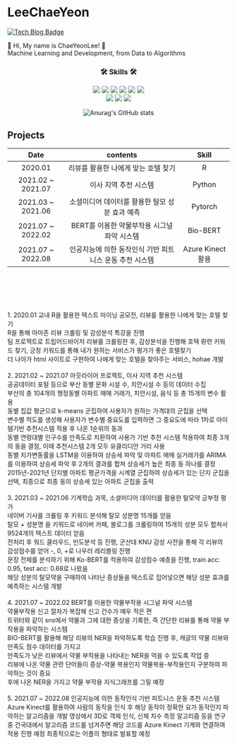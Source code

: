 <!--
- 🔭 I’m currently working on ...
- 🌱 I’m currently learning ...
- 👯 I’m looking to collaborate on ...
- 🤔 I’m looking for help with ...
- 💬 Ask me about ...
- 📫 How to reach me: ...
- 😄 Pronouns: ...
- ⚡ Fun fact: ...
-->
# LeeChaeYeon
   
 [![Tech Blog Badge](http://img.shields.io/badge/-naver%20blog-lightgreen?style=flat-square&logo=naver&link=https://blog.naver.com/chland23)](https://blog.naver.com/chland23) </br>
 
  👋 Hi, My name is ChaeYeonLee! 👋 <br>
 Machine Learning and Development, from Data to Algorithms
  
  <p></p>
  <div align = "center">
  <h3 align="center">🛠️ Skills 🛠️</h3>
  <img src="https://img.shields.io/badge/Python-3766AB?style=flat-square&logo=Python&logoColor=white"/>
  <img src="https://img.shields.io/badge/Java-007396?style=flat-square&logo=Java&logoColor=white"/>
  <img src="https://img.shields.io/badge/C-A8B9CC?style=flat-square&logo=C&logoColor=white"/>
  <img src="https://img.shields.io/badge/JavaScript-F7DF1E?style=flat-square&logo=JavaScript&logoColor=white"/></a>
  <img src="https://img.shields.io/badge/Linux-FCC624?style=flat-square&logo=Linux&logoColor=white"/>
  <img src="https://img.shields.io/badge/Red Hat-EE0000?style=flat-square&logo=RedHat&logoColor=white"/>
  <br/>
  <img src="https://img.shields.io/badge/CSS-1572B6?style=flat-square&logo=CSS3&logoColor=white"/></a>
  <img src="https://img.shields.io/badge/HTML5-E34F26?style=flat-square&logo=HTML5&logoColor=white"/></a>
  <img src="https://img.shields.io/badge/Mysql-4479A1?style=flat-square&logo=Mysql&Studio&logoColor=white"/></a>

![Anurag's GitHub stats](https://github-readme-stats.vercel.app/api?username=LeeChaeY&show_icons=true&theme=merko)

</div>

## Projects
| **Date** | **contents** | **Skill** |
|:--------:|:--------:|:--------:|
| 2020.01 | 리뷰를 활용한 나에게 맞는 호텔 찾기 | R |
| 2021.02 ~ 2021.07 | 이사 지역 추천 시스템 | Python |
| 2021.03 ~ 2021.06 | 소셜미디어 데이터를 활용한 탈모 성분 효과 예측 | Pytorch |
| 2021.07 ~ 2022.02 | BERT를 이용한 약물부작용 시그널 파악 시스템 | Bio-BERT |
| 2021.07 ~ 2022.08 | 인공지능에 의한 동작인식 기반 피트니스 운동 추천 시스템 | Azure Kinect 활용 |
</br>
</br>
</br>
</br>

<p>
  1. 2020.01 교내 R을 활용한 텍스트 마이닝 공모전, 리뷰를 활용한 나에게 맞는 호텔 찾기</br>
  R을 통해 아마존 리뷰 크롤링 및 감성분석 특강을 진행</br>
  팀 프로젝트로 트립어드바이저 리뷰를 크롤링한 후, 감성분석을 진행해 호텍 롼련 키워드 찾기, 긍정 키워드를 통해 내가 원하는 서비스가 평가가 좋은 호텔찾기</br>
  더 나아가 html 사이트로 구현하여 나에게 맞는 호텔을 찾아주는 서비스, hohae 개발</br>
  </br>
  2. 2021.02 ~ 2021.07 아웃라이어 프로젝트, 이사 지역 추천 시스템</br>
  공공데이터 포털 등으로 부산 동별 문화 시설 수, 치안시설 수 등의 데이터 수집</br>
  부산의 총 104개의 행정동별 아파트 매매 거래가, 치안시설, 음식 등 총 15개의 변수 활용</br>
  동별 집값 평균으로 k-means 군집하여 사용자가 원하는 가격대의 군집을 선택</br>
  변수별 척도를 생성해 사용자가 변수별 중요도를 입력하면 그 중요도에 따라 1차로 아이템기반 추천시스템 적용 후 나온 1순위의 동과 </br>
  동별 연령대별 인구수를 만족도로 치환하여 사용가 기반 추천 시스템 적용하여 최종 3개의 동을 결정, 이때 추천시스템 2개 모두 유클리디안 거리 사용</br>
  동별 지가변동률을 LSTM을 이용하여 상승세 파악 및 아파트 매매 실거래가를 ARIMA를 이용하여 상승세 파악 후 2개의 결과를 합쳐 상승세가 높은 최종 동 하나를 결정</br>
  2015년-2021년 단지별 아파트 평균가격을 시계열 군집하여 상승세가 있는 단지 군집을 선택, 최종으로 최종 동의 상승세 있는 아파트 군집을 출력</br>
  </br>
  3. 2021.03 ~ 2021.06 기계학습 과목, 소셜미디어 데이터를 활용한 탈모약 긍부정 평가</br>
  네이버 기사를 크롤링 후 키워드 분석해 탈모 성분명 15개를 얻음</br>
  탈모 + 성분명 을 키워드로 네이버 카페, 블로그를 크롤링하여 15개의 성분 모두 합쳐서 9524개의 텍스트 데이터 얻음</br>
  전처리 후 워드 클라우드, 빈도분석 등 진행, 군산대 KNU 감성 사전을 통해 각 리뷰의 감성점수를 얻어 -, 0, +로 나우러 레리블링 진행</br>
  문장 전체를 분석하기 위해 Ko-BERT를 적용하여 감성점수 예층을 진행, train acc: 0.95, test acc: 0.68로 나왔음</br>
  해당 성분의 탈모약을 구매하여 나타난 증상들을 텍스트로 집어넣으면 해당 성분 효과를 예측하는 시스템 개발</br>
  </br>
  4. 2021.07 ~ 2022.02 BERT를 이용한 약물부작용 시그널 파악 시스템</br>
  약물부작용 신고 절차가 복잡해 신고 건수가 매우 적은 편</br>
  트위터와 같이 sns에서 약물과 그에 대한 증상을 기록한, 즉 간단한 리뷰를 통해 약물 부작용을 파악하는 시스템</br>
  BIO-BERT를 활용해 해당 리뷰의 NER을 파악하도록 학습 진행 후, 캐글의 약물 리뷰와 만족도 점수 데이터를 가지고</br>
  만족도가 낮은 리뷰에서 약물 부작용을 나타내는 NER을 억을 수 있도록 작업 중</br>
  리뷰에 나온 약물 관련 단어들이 증상-약물 복용인지 약물복용-부작용인지 구분하여 파악하는 것이 중요</br>
  후에 나온 NER을 가지고 약물 부작용 지식그래프를 그릴 예정</br>
  </br>
  5. 2021.07 ~ 2022.08 인공지능에 의한 동작인식 기반 피트니스 운동 추천 시스템</br>
  Azure Kinect를 활용하여 사람의 동작을 인식 후 해당 동작이 정확한 요가 동작인지 파악하는 알고리즘을 개발
  영상에서 3D로 객체 인식, 신체 치수 측정 알고리즘 등을 연구 중
  건국대에서 알고리즘 코드를 넘겨주면 해당 코드를 Azure Kinect 기계와 연결하여 적용 진행 예정
  최종적으로는 어플의 형태로 발표할 예정
  </br>
  
</p>
